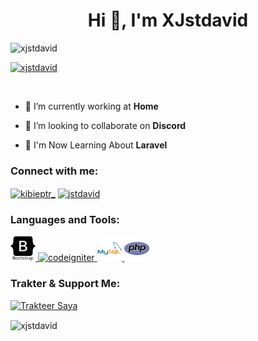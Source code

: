 <h1 align="center">Hi 👋, I'm XJstdavid</h1>
<p align="left"> <img src="https://komarev.com/ghpvc/?username=xjstdavid&label=Profile%20views&color=0e75b6&style=flat" alt="xjstdavid" /> </p>

<p align="left"> <a href="https://github.com/ryo-ma/github-profile-trophy"><img src="https://github-profile-trophy.vercel.app/?username=xjstdavid" alt="xjstdavid" /></a> </p>

<p align="left"> <a href="https://twitter.com/" target="blank"><img src="https://img.shields.io/twitter/follow/?logo=twitter&style=for-the-badge" alt="" /></a> </p>

- 🔭 I’m currently working at **Home**

- 👯 I’m looking to collaborate on **Discord**

- 🌱 I'm Now Learning About **Laravel**

<h3 align="left">Connect with me:</h3>
<p align="left">
<a href="https://instagram.com/kibieptr_" target="blank"><img align="center" src="https://raw.githubusercontent.com/rahuldkjain/github-profile-readme-generator/master/src/images/icons/Social/instagram.svg" alt="kibieptr_" height="30" width="40" /></a>
<a href="https://www.youtube.com/c/jstdavid" target="blank"><img align="center" src="https://raw.githubusercontent.com/rahuldkjain/github-profile-readme-generator/master/src/images/icons/Social/youtube.svg" alt="jstdavid" height="30" width="40" /></a>
</p>

<h3 align="left">Languages and Tools:</h3>
<p align="left"> <a href="https://getbootstrap.com" target="_blank" rel="noreferrer"> <img src="https://raw.githubusercontent.com/devicons/devicon/master/icons/bootstrap/bootstrap-plain-wordmark.svg" alt="bootstrap" width="40" height="40"/> </a> <a href="https://codeigniter.com" target="_blank" rel="noreferrer"> <img src="https://cdn.worldvectorlogo.com/logos/codeigniter.svg" alt="codeigniter" width="40" height="40"/> </a> <a href="https://www.mysql.com/" target="_blank" rel="noreferrer"> <img src="https://raw.githubusercontent.com/devicons/devicon/master/icons/mysql/mysql-original-wordmark.svg" alt="mysql" width="40" height="40"/> </a> <a href="https://www.php.net" target="_blank" rel="noreferrer"> <img src="https://raw.githubusercontent.com/devicons/devicon/master/icons/php/php-original.svg" alt="php" width="40" height="40"/> </a> </p>

<h3 align="left">Trakter & Support Me:</h3>
<p align="left">
<a href="https://trakteer.id/justdavid" target="_blank"><img id="wse-buttons-preview" src="https://cdn.trakteer.id/images/embed/trbtn-red-2.png" height="40" style="border:0px;height:40px;" alt="Trakteer Saya"></a>
</p>

<p><img align="center" src="https://github-readme-streak-stats.herokuapp.com/?user=xjstdavid&" alt="xjstdavid" /></p>
